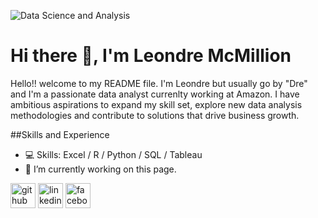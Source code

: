 ![Data Science and Analysis](https://pbs.twimg.com/profile_banners/392797161/1564851978/600x200)


# Hi there 👋, I'm Leondre McMillion
Hello!! welcome to my README file. I'm Leondre but usually go by "Dre" and I'm a passionate data analyst currenlty working at Amazon. I have ambitious aspirations to expand my skill set, explore new data analysis methodologies and contribute to solutions that drive business growth.

##Skills and Experience
-  💻 Skills: Excel / R / Python / SQL / Tableau
-  🔭 I’m currently working on this page. 

[<img src='https://cdn.jsdelivr.net/npm/simple-icons@3.0.1/icons/github.svg' alt='github' height='40'>](https://github.com/https://github.com/dmcmillion3)  [<img src='https://cdn.jsdelivr.net/npm/simple-icons@3.0.1/icons/linkedin.svg' alt='linkedin' height='40'>](https://www.linkedin.com/in/https://www.linkedin.com/in/dre-mcmillion-27ab5516a//)  [<img src='https://cdn.jsdelivr.net/npm/simple-icons@3.0.1/icons/facebook.svg' alt='facebook' height='40'>](https://www.facebook.com/https://www.facebook.com/dre.mcmillionaire/)  

